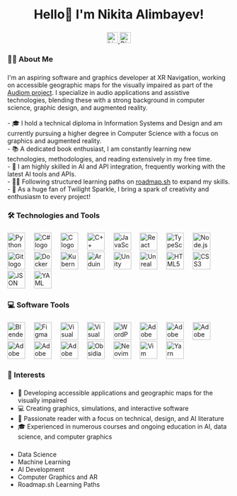 ###

<h1 align="center">Hello👋 I'm Nikita Alimbayev!</h1>

###

<div align="center">
  <a href="https://www.linkedin.com/in/nikita-alimba%D1%83%D0%B5v-147821267/" target="_blank">
    <img src="https://img.shields.io/static/v1?message=LinkedIn&logo=linkedin&label=&color=0A66C2&logoColor=white&labelColor=&style=for-the-badge" height="25" alt="LinkedIn logo" />
  </a>
  <a href="https://discord.com/users/xtaraz_twilight" target="_blank">
    <img src="https://img.shields.io/static/v1?message=Discord&logo=discord&label=&color=5865F2&logoColor=white&labelColor=&style=for-the-badge" height="25" alt="Discord logo" />
  </a>
</div>

###

<h3 align="left">👨‍💻 About Me</h3>

###

<p align="left">
I'm an aspiring software and graphics developer at XR Navigation, working on accessible geographic maps for the visually impaired as part of the <a href="https://audiom.net/" target="_blank">Audiom project</a>. I specialize in audio applications and assistive technologies, blending these with a strong background in computer science, graphic design, and augmented reality.<br><br>- 🎓 I hold a technical diploma in Information Systems and Design and am currently pursuing a higher degree in Computer Science with a focus on graphics and augmented reality.<br>- 📚 A dedicated book enthusiast, I am constantly learning new technologies, methodologies, and reading extensively in my free time.<br>- 🔭 I am highly skilled in AI and API integration, frequently working with the latest AI tools and APIs.<br>- 🧑‍🎓 Following structured learning paths on <a href="https://roadmap.sh/" target="_blank">roadmap.sh</a> to expand my skills.<br>- 🌟 As a huge fan of Twilight Sparkle, I bring a spark of creativity and enthusiasm to every project!</p>

###

<h3 align="left">🛠 Technologies and Tools</h3>

###

<div align="left">
  <img src="https://skillicons.dev/icons?i=py" height="40" alt="Python logo" />
  <img width="12" />
  <img src="https://cdn.jsdelivr.net/gh/devicons/devicon/icons/csharp/csharp-original.svg" height="40" alt="C# logo" />
  <img width="12" />
  <img src="https://skillicons.dev/icons?i=c" height="40" alt="C logo" />
  <img width="12" />
  <img src="https://skillicons.dev/icons?i=cpp" height="40" alt="C++ logo" />
  <img width="12" />
  <img src="https://skillicons.dev/icons?i=js" height="40" alt="JavaScript logo" />
  <img width="12" />
  <img src="https://skillicons.dev/icons?i=react" height="40" alt="React logo" />
  <img width="12" />
  <img src="https://skillicons.dev/icons?i=typescript" height="40" alt="TypeScript logo" />
  <img width="12" />
  <img src="https://skillicons.dev/icons?i=nodejs" height="40" alt="Node.js logo" />
  <img width="12" />
  <img src="https://skillicons.dev/icons?i=git" height="40" alt="Git logo" />
  <img width="12" />
  <img src="https://skillicons.dev/icons?i=docker" height="40" alt="Docker logo" />
  <img width="12" />
  <img src="https://skillicons.dev/icons?i=kubernetes" height="40" alt="Kubernetes logo" />
  <img width="12" />
  <img src="https://cdn.simpleicons.org/arduino/00979D" height="40" alt="Arduino logo" />
  <img width="12" />
  <img src="https://skillicons.dev/icons?i=unity" height="40" alt="Unity logo" />
  <img width="12" />
  <img src="https://skillicons.dev/icons?i=unreal" height="40" alt="Unreal Engine logo" />
  <img width="12" />
  <img src="https://cdn.jsdelivr.net/gh/devicons/devicon/icons/html5/html5-original.svg" height="40" alt="HTML5 logo" />
  <img width="12" />
  <img src="https://cdn.jsdelivr.net/gh/devicons/devicon/icons/css3/css3-original.svg" height="40" alt="CSS3 logo" />
  <img width="12" />
  <img src="https://skillicons.dev/icons?i=json" height="40" alt="JSON logo" />
  <img width="12" />
  <img src="https://skillicons.dev/icons?i=yaml" height="40" alt="YAML logo" />
</div>

###

<h3 align="left">💻 Software Tools</h3>

###

<div align="left">
  <img src="https://skillicons.dev/icons?i=blender" height="40" alt="Blender logo" />
  <img width="12" />
  <img src="https://skillicons.dev/icons?i=figma" height="40" alt="Figma logo" />
  <img width="12" />
  <img src="https://cdn.jsdelivr.net/gh/devicons/devicon/icons/vscode/vscode-original.svg" height="40" alt="Visual Studio Code logo" />
  <img width="12" />
  <img src="https://skillicons.dev/icons?i=visualstudio" height="40" alt="Visual Studio logo" />
  <img width="12" />
  <img src="https://cdn.simpleicons.org/wordpress/21759B" height="40" alt="WordPress logo" />
  <img width="12" />
  <img src="https://cdn.simpleicons.org/adobephotoshop/31A8FF" height="40" alt="Adobe Photoshop logo" />
  <img width="12" />
  <img src="https://cdn.simpleicons.org/adobeaftereffects/9999FF" height="40" alt="Adobe After Effects logo" />
  <img width="12" />
  <img src="https://cdn.simpleicons.org/adobepremierepro/9999FF" height="40" alt="Adobe Premiere Pro logo" />
  <img width="12" />
  <img src="https://skillicons.dev/icons?i=ai" height="40" alt="Adobe Illustrator logo" />
  <img width="12" />
  <img src="https://cdn.simpleicons.org/adobeindesign/FF3366" height="40" alt="Adobe InDesign logo" />
  <img width="12" />
  <img src="https://cdn.simpleicons.org/adobeaudition/9999FF" height="40" alt="Adobe Audition logo" />
  <img width="12" />
  <img src="https://cdn.simpleicons.org/obsidian/483699" height="40" alt="Obsidian logo" />
  <img width="12" />
  <img src="https://cdn.simpleicons.org/neovim/57A143" height="40" alt="Neovim logo" />
  <img width="12" />
  <img src="https://cdn.simpleicons.org/vim/019733" height="40" alt="Vim logo" />
  <img width="12" />
  <img src="https://skillicons.dev/icons?i=yarn" height="40" alt="Yarn logo" />
</div>

###

<h3 align="left">🌱 Interests</h3>

###

- 📱 Developing accessible applications and geographic maps for the visually impaired
- 💻 Creating graphics, simulations, and interactive software
- 📖 Passionate reader with a focus on technical, design, and AI literature
- 🎓 Experienced in numerous courses and ongoing education in AI, data science, and computer graphics

###

<!--
<h3 align="left">📚 Courses in Progress</h3>
-->

###
- Data Science
- Machine Learning
- AI Development
- Computer Graphics and AR
- Roadmap.sh Learning Paths

